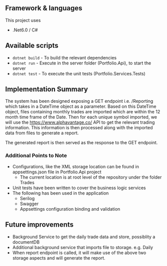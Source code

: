 ## Framework & languages
This project uses
* .Net6.0 / C#

## Available scripts
- `dotnet build` - To build the relevant dependencies
- `dotnet run` - Execute in the server folder (Portfolio.Api), to start the server 
- `dotnet test` - To execute the unit tests (Portfolio.Services.Tests)

## Implementation Summary
The system has been designed exposing a GET endpoint i.e. /Reporting which takes in a DateTime object as a parameter.
Based on this DateTime object, files containing monthly trades are imported which are within the 12 month time frame of the Date.
Then for each unique symbol imported, we will use the https://www.alphavantage.co/ API to get the relevant trading information. This information is then processed along with the imported data from files to generate a report.

The generated report is then served as the response to the GET endpoint.

### Additional Points to Note
- Configurations, like the XML storage location can be found in appsettings.json file in Portfolio.Api project
  - The current location is at root level of the repository under the folder Trades
- Unit tests have been written to cover the business logic services
- The following has been used in the application
  - Serilog
  - Swagger
  - Appsettings configuration binding and validation 

## Future improvements
- Background Service to get the daily trade data and store, possiblity a documentDB
- Additional background service that imports file to storage. e.g. Daily
- When report endpoint is called, it will make use of the above two storage aspects and will generate the report.